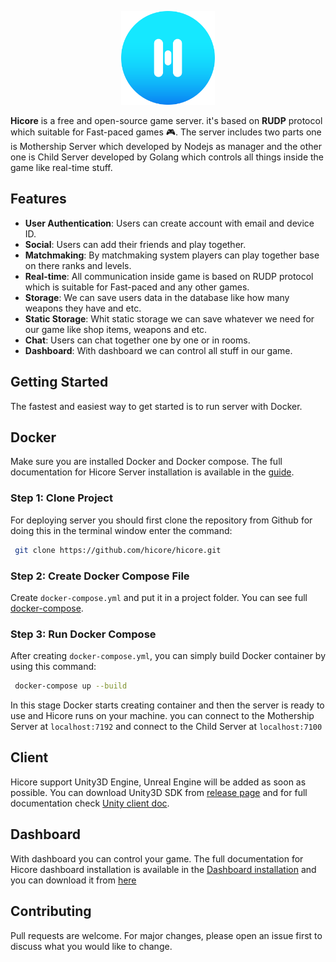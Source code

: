 <p align="center">
   <img alt="Hicore"  src='./public/appIcon.png' width="150"  />
  </a>
</p>

**Hicore** is a free and open-source game server. it's based on **RUDP** protocol which suitable for Fast-paced games 🎮.
The server includes two parts one is Mothership Server which developed by Nodejs as manager and the other one is Child Server developed by Golang which controls all things inside the game like real-time stuff.

## Features

- **User Authentication**: Users can create account with email and device ID.
- **Social**: Users can add their friends and play together.
- **Matchmaking**: By matchmaking system players can play together base on there ranks and levels.
- **Real-time**: All communication inside game is based on RUDP protocol which is suitable for Fast-paced and any other games.
- **Storage**: We can save users data in the database like how many weapons they have and etc.
- **Static Storage**: Whit static storage we can save whatever we need for our game like shop items, weapons and etc.
- **Chat**: Users can chat together one by one or in rooms.
- **Dashboard**: With dashboard we can control all stuff in our game.

## Getting Started

The fastest and easiest way to get started is to run server with Docker.

## Docker

Make sure you are installed Docker and Docker compose. The full documentation for Hicore Server installation is available in the [guide](https://hicore.dev/installation/).

### Step 1: Clone Project

For deploying server you should first clone the repository from Github for doing this in the terminal window enter the command:

```bash
 git clone https://github.com/hicore/hicore.git
```

### Step 2: Create Docker Compose File

Create `docker-compose.yml` and put it in a project folder. You can see full [docker-compose](https://hicore.dev/installation/#step-2-change-docker-compose-file).

### Step 3: Run Docker Compose

After creating `docker-compose.yml`, you can simply build Docker container by using this command:

```bash
 docker-compose up --build
```

In this stage Docker starts creating container and then the server is ready to use and Hicore runs on your machine.
you can connect to the Mothership Server at `localhost:7192` and connect to the Child Server at `localhost:7100`

## Client

Hicore support Unity3D Engine, Unreal Engine will be added as soon as possible.
You can download Unity3D SDK from [release page](https://github.com/hicore/hicore-unity/releases) and for full documentation check [Unity client doc](https://hicore.dev/unity/).

## Dashboard

With dashboard you can control your game. The full documentation for Hicore dashboard installation is available in the [Dashboard installation](https://hicore.dev/dashboard-install/) and you can download it from [here](https://github.com/hicore/hicore-dashboard)

## Contributing

Pull requests are welcome. For major changes, please open an issue first to discuss what you would like to change.
